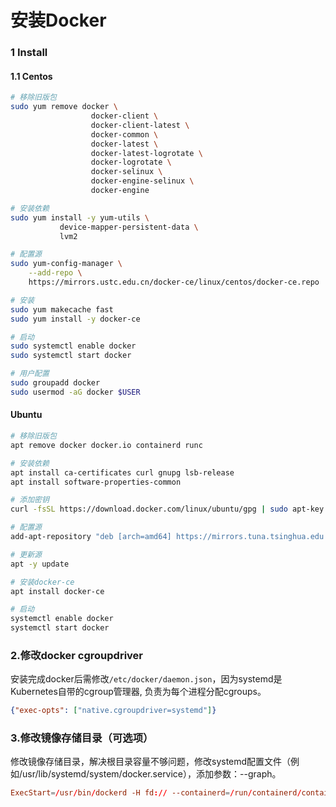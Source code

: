 # 安装Docker

### 1 Install
#### 1.1 Centos
```bash
# 移除旧版包
sudo yum remove docker \
                  docker-client \
                  docker-client-latest \
                  docker-common \
                  docker-latest \
                  docker-latest-logrotate \
                  docker-logrotate \
                  docker-selinux \
                  docker-engine-selinux \
                  docker-engine

# 安装依赖
sudo yum install -y yum-utils \
           device-mapper-persistent-data \
           lvm2

# 配置源
sudo yum-config-manager \
    --add-repo \
    https://mirrors.ustc.edu.cn/docker-ce/linux/centos/docker-ce.repo

# 安装
sudo yum makecache fast
sudo yum install -y docker-ce

# 启动
sudo systemctl enable docker
sudo systemctl start docker

# 用户配置
sudo groupadd docker
sudo usermod -aG docker $USER
```

#### Ubuntu
```bash
# 移除旧版包
apt remove docker docker.io containerd runc

# 安装依赖
apt install ca-certificates curl gnupg lsb-release 
apt install software-properties-common

# 添加密钥
curl -fsSL https://download.docker.com/linux/ubuntu/gpg | sudo apt-key add

# 配置源
add-apt-repository "deb [arch=amd64] https://mirrors.tuna.tsinghua.edu.cn/docker-ce/linux/ubuntu $(lsb_release -cs) stable"

# 更新源
apt -y update

# 安装docker-ce
apt install docker-ce

# 启动
systemctl enable docker
systemctl start docker
```

### 2.修改docker cgroupdriver
安装完成docker后需修改`/etc/docker/daemon.json`，因为systemd是Kubernetes自带的cgroup管理器, 负责为每个进程分配cgroups。
```json
{"exec-opts": ["native.cgroupdriver=systemd"]}
```

### 3.修改镜像存储目录（可选项）
修改镜像存储目录，解决根目录容量不够问题，修改systemd配置文件（例如/usr/lib/systemd/system/docker.service），添加参数：--graph。
```conf
ExecStart=/usr/bin/dockerd -H fd:// --containerd=/run/containerd/containerd.sock --graph /data/docker
```